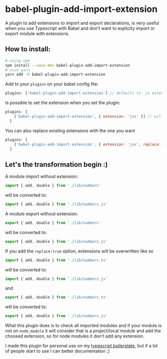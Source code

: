 # babel-plugin-add-import-extension
A plugin to add extensions to import and export declarations, is very useful when you use Typescript with Babel and don't want to explicity import or export module with extensions.

## How to install:
```sh
# using npm
npm install --save-dev babel-plugin-add-import-extension
# usin yarn
yarn add -D babel-plugin-add-import-extension
```

Add to your `plugins` on your babel config file:
```js
plugins: ['babel-plugin-add-import-extension'] // defaults to .js extension
```
Is possible to set the extension when you set the plugin:
```js
plugins: [
    ['babel-plugin-add-import-extension', { extension: 'jsx' }] // will add jsx extension
  ]
```
You can also replace existing extensions with the one you want
```js
plugins: [
    ['babel-plugin-add-import-extension', { extension: 'jsx', replace: true }] // will add jsx extension
  ]
```
## Let's the transformation begin :)

A module import without extension:
```js
import { add, double } from './lib/numbers'
```
will be converted to:
```js
import { add, double } from './lib/numbers.js'
```

A module export without extension:
```js
export { add, double } from './lib/numbers'
```
will be converted to:
```js
export { add, double } from './lib/numbers.js'
```

If you add the `replace:true` option, extensions will be overwritten like so

```js
import { add, double } from './lib/numbers.ts'
```
will be converted to:
```js
import { add, double } from './lib/numbers.js'
```
and
```js
export { add, double } from './lib/numbers.ts'
```
will be converted to:
```js
export { add, double } from './lib/numbers.js'
```

What this plugin does is to check all imported modules and if your module is not on `node_module` it will consider that is a project/local module and add the choosed extension, so for node modules it don't add any extension.

I made this plugin for personal use on my [typescript boilerplate](https://github.com/karlprieb/typescript-web-starter), but if a lot of people start to use I can better documentation ;)